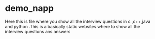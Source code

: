 # demo_napp
Here this is file where you show all the interview questions in c ,c++,java and python .This is a basically static websites where  to show all the interview questions ans answers

